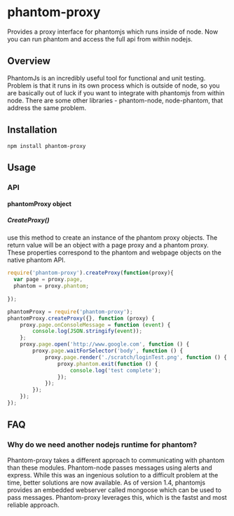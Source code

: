 # phantom-proxy
Provides a proxy interface for phantomjs which runs inside of node.  Now you can run phantom and access the full api from within nodejs.

## Overview
PhantomJs is an incredibly useful tool for functional and unit testing.  Problem is that it runs in its own process which is outside of node, so you are basically out of luck if you want to integrate with phantomjs from within node.  There are some other libraries - phantom-node, node-phantom, that address the same problem.  


## Installation
`npm install phantom-proxy` 

## Usage
### API
#### phantomProxy object
##### CreateProxy()
use this method to create an instance of the phantom proxy objects.  The return value will be an object with a page proxy and a phantom proxy.  These properties correspond to the phantom and webpage objects on the native phantom API.
```javascript
require('phantom-proxy').createProxy(function(proxy){
  var page = proxy.page,
  phantom = proxy.phantom;
  
});
```


```javascript
phantomProxy = require('phantom-proxy');
phantomProxy.createProxy({}, function (proxy) {
    proxy.page.onConsoleMessage = function (event) {
        console.log(JSON.stringify(event));
    };
    proxy.page.open('http://www.google.com', function () {
        proxy.page.waitForSelector('body', function () {
            proxy.page.render('./scratch/loginTest.png', function () {
                proxy.phantom.exit(function () {
                    console.log('test complete');
                });
            });
        });
    });
});
```

## FAQ
### Why do we need another nodejs runtime for phantom?
Phantom-proxy takes a different approach to communicating with phantom than these modules.  Phantom-node passes messages using alerts and express.  While this was an ingenious solution to a difficult problem at the time, better solutions are now available.  As of version 1.4, phantomjs provides an embedded webserver called mongoose which can be used to pass messages.  Phantom-proxy leverages this, which is the fastst and most reliable approach.



